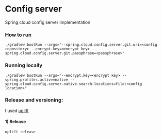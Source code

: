 # Config server

Spring cloud config server implementation

### How to run

```shell
./gradlew bootRun --args="--spring.cloud.config.server.git.uri=<config repository> --encrypt.key=<encrypt key> --spring.cloud.config.server.git.passphrase=<passphrase>"
```

### Running locally

```shell
./gradlew bootRun --args="--encrypt.key=<encrypt key> --spring.profiles.active=native --spring.cloud.config.server.native.search-locations=file:<config location>"
```

### Release and versioning:

I used [uplift](https://upliftci.dev/)

#### 1) Release
```shell
uplift release
```

